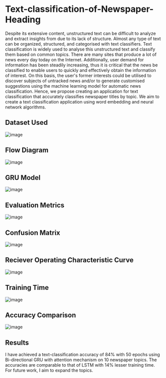 # Text-classification-of-Newspaper-Heading

Despite its extensive content, unstructured text can be difficult to analyze and extract insights from due to its lack of structure. Almost any type of text can be organized, structured, and categorised with text classifiers. Text classification is widely used to analyse this unstructured text and classify them based on common topics. There are many sites that produce a lot of news every day today on the Internet. Additionally, user demand for information has been steadily increasing, thus it is critical that the news be classified to enable users to quickly and effectively obtain the information of interest. On this basis, the user's former interests could be utilised to discover subjects of untracked news and/or to generate customised suggestions using the machine learning model for automatic news classification. Hence, we propose creating an application for text classification that accurately classifies newspaper titles by topic. We aim to create a text classification application using word embedding and neural network algorithms.

## Dataset Used
![image](https://user-images.githubusercontent.com/70327869/201009864-2e832146-dc4a-4bed-a7a0-40cdc00d0c45.png)

## Flow Diagram
![image](https://user-images.githubusercontent.com/70327869/201008943-d1771f50-5b13-47e4-897b-ea0cd5721171.png)

## GRU Model
![image](https://user-images.githubusercontent.com/70327869/201009361-8d3a4882-9501-4177-89be-87f82499a972.png)

## Evaluation Metrics
![image](https://user-images.githubusercontent.com/70327869/201008332-5c8a29ad-275f-4f06-9a4a-0a77d42d580c.png)

## Confusion Matrix
![image](https://user-images.githubusercontent.com/70327869/201009042-5726a071-8030-41b1-bfa6-e7dfc50ab1d7.png)

## Reciever Operating Characteristic Curve
![image](https://user-images.githubusercontent.com/70327869/201008483-fe591050-fc8d-4f1b-8751-f99c729acbee.png)

## Training Time
![image](https://user-images.githubusercontent.com/70327869/201008575-b9f00ec9-e531-487f-804b-a96d088dcecb.png)

## Accuracy Comparison
![image](https://user-images.githubusercontent.com/70327869/201008655-75b518b9-c228-4c34-a051-067217ca9407.png)

## Results

I have achieved a text-classification accuracy of 84% with 50 epochs using Bi-directional GRU with attention mechanism on 10 newspaper topics. The accuracies are comparable to that of LSTM with 14% lesser training time. For future work, I aim to expand the topics.
